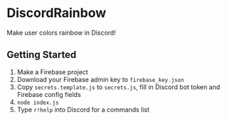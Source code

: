 # DiscordRainbow
Make user colors rainbow in Discord!

## Getting Started
1. Make a Firebase project
2. Download your Firebase admin key to `firebase_key.json`
3. Copy `secrets.template.js` to `secrets.js`, fill in Discord bot token and Firebase config fields
4. `node index.js`
5. Type `r!help` into Discord for a commands list
